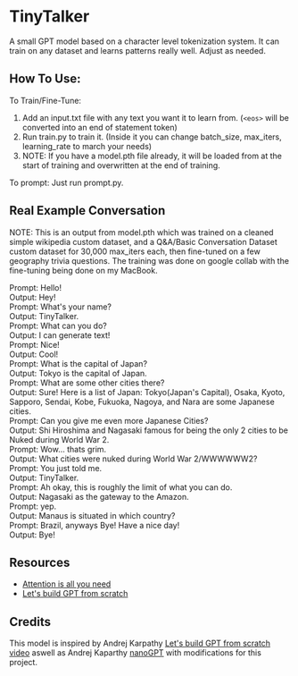 # TinyTalker
A small GPT model based on a character level tokenization system. It can train on any dataset and learns patterns really well. Adjust as needed.

## How To Use:
To Train/Fine-Tune:
1) Add an input.txt file with any text you want it to learn from. (`<eos>` will be converted into an end of statement token)
2) Run train.py to train it. (Inside it you can change batch_size, max_iters, learning_rate to march your needs)
3) NOTE: If you have a model.pth file already, it will be loaded from at the start of training and overwritten at the end of training.

To prompt:
Just run prompt.py.

## Real Example Conversation 
NOTE: This is an output from model.pth which was trained on a cleaned simple wikipedia custom dataset, and a Q&A/Basic Conversation Dataset custom dataset for 30,000 max_iters each, then fine-tuned on a few geography trivia questions. The training was done on google collab with the fine-tuning being done on my MacBook.

Prompt: Hello!<br>
Output: Hey!<br>
Prompt: What's your name?<br>
Output: TinyTalker.<br>
Prompt: What can you do?<br>
Output: I can generate text!<br>
Prompt: Nice!<br>
Output: Cool!<br>
Prompt: What is the capital of Japan?<br>
Output: Tokyo is the capital of Japan.<br>
Prompt: What are some other cities there?<br>
Output: Sure! Here is a list of Japan: Tokyo(Japan's Capital), Osaka, Kyoto, Sapporo, Sendai, Kobe, Fukuoka, Nagoya, and Nara are some Japanese cities.<br>
Prompt: Can you give me even more Japanese Cities?<br>
Output: Shi Hiroshima and Nagasaki famous for being the only 2 cities to be Nuked during World War 2.<br>
Prompt: Wow... thats grim.<br>
Output: What cities were nuked during World War 2/WWWWWW2?<br>
Prompt: You just told me.<br>
Output: TinyTalker.<br>
Prompt: Ah okay, this is roughly the limit of what you can do.<br>
Output: Nagasaki as the gateway to the Amazon.<br>
Prompt: yep.<br>
Output: Manaus is situated in which country?<br>
Prompt: Brazil, anyways Bye! Have a nice day!<br>
Output: Bye!

## Resources
- [Attention is all you need](https://arxiv.org/abs/1706.03762)
- [Let's build GPT from scratch](https://youtu.be/kCc8FmEb1nY)

## Credits
This model is inspired by Andrej Karpathy [Let's build GPT from scratch video](https://youtu.be/kCc8FmEb1nY) aswell as Andrej Kaparthy [nanoGPT](https://github.com/karpathy/nanoGPT/) with modifications for this project.
